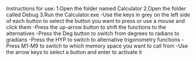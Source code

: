 Instructions for use:
1.Open the folder named Calculator
2.Open the folder called Debug
3.Run the Calculator.exe
-Use the keys in grey on the left side of each button to select the button you want to press or use a mouse and click them
-Press the up-arrow button to shift the functions to the alternatives 
-Press the Deg button to switch from degrees to radians to gradians
-Press the HYP to switch to alternative trigonometry functions
-Press M1-M9 to switch to which memory space you want to call from
-Use the arrow keys to select a button and enter to activate it
